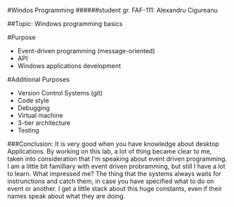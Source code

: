 #Windos Programming
######student gr. FAF-111: 			Alexandru Cigureanu

##Topic: Windows programming basics

#Purpose
* Event-driven programming (message-oriented)
* API
* Windows applications development

#Additional Purposes
* Version Control Systems (git)
* Code style
* Debugging
* Virtual machine
* 3-tier architecture
* Testing


###Conclusion:
It is very good when you have knowledge about desktop Applications. By working on this lab, 
a lot of thing became clear to me, taken into consideration that I'm speaking about event driven programming.
I am a little bit familliary with event driven probramming, but still I have a lot to learn. What impressed me? The
thing that the systems always waits for instrunctions and catch them, in case you have specified what to do on event
or another. I get a little stack about this huge constants, even if their names speak about what they are doing.
